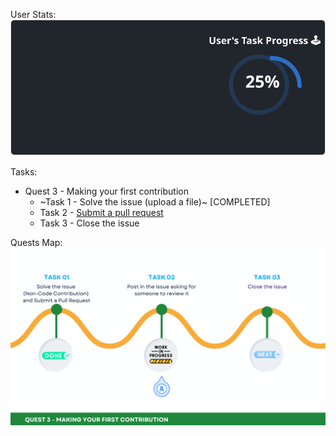 
  User Stats:<br>
  ![User Draft Stats](/userCards/draft.svg?)

  Tasks:
  - Quest 3 - Making your first contribution
    - ~Task 1 - Solve the issue (upload a file)~ [COMPLETED]
    - Task 2 - [Submit a pull request](https://github.com/caiton1/OSS-Doorway/issues/83)
    - Task 3 - Close the issue

Quests Map:
![Quest Map](/map/Q3T2.png)
